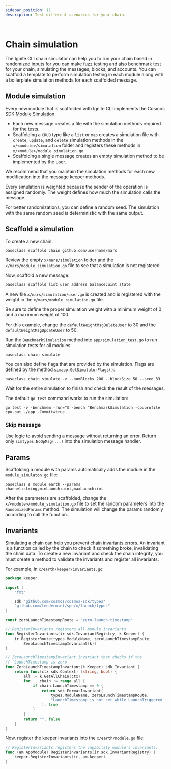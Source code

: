 ```yaml
---
sidebar_position: 11
description: Test different scenarios for your chain. 

---
```


# Chain simulation

The Ignite CLI chain simulator can help you to run your chain based in randomized inputs for you can make fuzz testing and also benchmark test for your chain, simulating the messages, blocks, and accounts. You can scaffold a template to perform simulation testing in each module along with a boilerplate simulation methods for each scaffolded message.

## Module simulation

Every new module that is scaffolded with Ignite CLI implements the Cosmos SDK [Module Simulation](https://docs.cosmos.network/master/building-modules/simulator.html). 

- Each new message creates a file with the simulation methods required for the tests. 
- Scaffolding a `CRUD` type like a `list` or `map` creates a simulation file with `create`, `update`, and `delete` simulation methods in the `x/<module>/simulation` folder and registers these methods in `x/<module>/module_simulation.go`. 
- Scaffolding a single message creates an empty simulation method to be implemented by the user.

We recommend that you maintain the simulation methods for each new modification into the message keeper methods.

Every simulation is weighted because the sender of the operation is assigned randomly. The weight defines how much the simulation calls the message. 

For better randomizations, you can define a random seed. The simulation with the same random seed is deterministic with the same output.

## Scaffold a simulation

To create a new chain:

```shell
baseclass scaffold chain github.com/username/mars
```

Review the empty `x/mars/simulation` folder and the `x/mars/module_simulation.go` file to see that a simulation is not registered. 

Now, scaffold a new message:

```shell
baseclass scaffold list user address balance:uint state
```

A new file `x/mars/simulation/user.go` is created and is registered with the weight in the `x/mars/module_simulation.go` file. 

Be sure to define the proper simulation weight with a minimum weight of 0 and a maximum weight of 100. 

For this example, change the `defaultWeightMsgDeleteUser` to 30 and the `defaultWeightMsgUpdateUser` to 50. 

Run the `BenchmarkSimulation` method into `app/simulation_test.go` to run simulation tests for all modules:

```shell
baseclass chain simulate
```

You can also define flags that are provided by the simulation. Flags are defined by the method `simapp.GetSimulatorFlags()`:

```shell
baseclass chain simulate -v --numBlocks 200 --blockSize 50 --seed 33
```

Wait for the entire simulation to finish and check the result of the messages.

The default `go test` command works to run the simulation:

```shell
go test -v -benchmem -run=^$ -bench ^BenchmarkSimulation -cpuprofile cpu.out ./app -Commit=true
```

### Skip message

Use logic to avoid sending a message without returning an error. Return only `simtypes.NoOpMsg(...)` into the simulation message handler.

## Params

Scaffolding a module with params automatically adds the module in the `module_simulaton.go` file:

```shell
baseclass s module earth --params channel:string,minLaunch:uint,maxLaunch:int
```

After the parameters are scaffolded, change the `x/<module>/module_simulation.go` file to set the random parameters into the `RandomizedParams` method. The simulation will change the params randomly according to call the function. 

## Invariants

Simulating a chain can help you prevent [chain invariants errors](https://docs.cosmos.network/master/building-modules/invariants.html). An invariant is a function called by the chain to check if something broke, invalidating the chain data.
To create a new invariant and check the chain integrity, you must create a method to validate the invariants and register all invariants.

For example, in `x/earth/keeper/invariants.go`:

```go
package keeper

import (
	"fmt"

	sdk "github.com/cosmos/cosmos-sdk/types"
	"github.com/tendermint/spn/x/launch/types"
)

const zeroLaunchTimestampRoute = "zero-launch-timestamp"

// RegisterInvariants registers all module invariants
func RegisterInvariants(ir sdk.InvariantRegistry, k Keeper) {
	ir.RegisterRoute(types.ModuleName, zeroLaunchTimestampRoute,
		ZeroLaunchTimestampInvariant(k))
}

// ZeroLaunchTimestampInvariant invariant that checks if the
// `LaunchTimestamp is zero
func ZeroLaunchTimestampInvariant(k Keeper) sdk.Invariant {
	return func(ctx sdk.Context) (string, bool) {
		all := k.GetAllChain(ctx)
		for _, chain := range all {
			if chain.LaunchTimestamp == 0 {
				return sdk.FormatInvariant(
					types.ModuleName, zeroLaunchTimestampRoute,
					"LaunchTimestamp is not set while LaunchTriggered is set",
				), true
			}
		}
		return "", false
	}
}
```

Now, register the keeper invariants into the `x/earth/module.go` file:

```go
// RegisterInvariants registers the capability module's invariants.
func (am AppModule) RegisterInvariants(ir sdk.InvariantRegistry) {
	keeper.RegisterInvariants(ir, am.keeper)
}
```